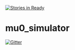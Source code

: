[![Stories in Ready](https://badge.waffle.io/TheMrMelc/mu0_simulator.png?label=ready&title=Ready)](https://waffle.io/TheMrMelc/mu0_simulator)
# mu0_simulator

[![Gitter](https://badges.gitter.im/Join%20Chat.svg)](https://gitter.im/TheMrMelc/mu0_simulator?utm_source=badge&utm_medium=badge&utm_campaign=pr-badge&utm_content=badge)
